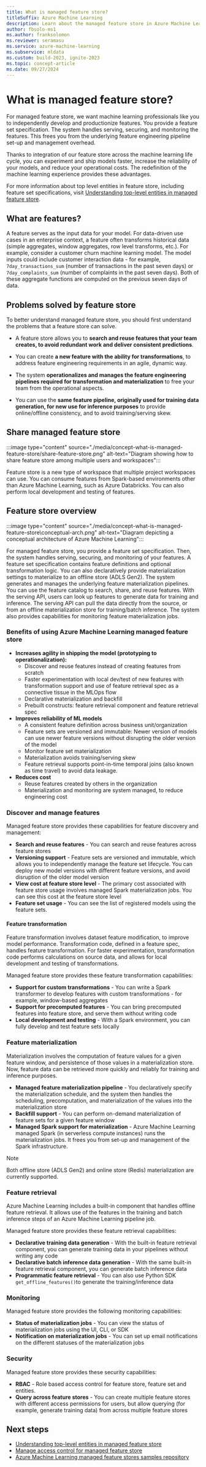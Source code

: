 ```yaml
---
title: What is managed feature store?
titleSuffix: Azure Machine Learning
description: Learn about the managed feature store in Azure Machine Learning
author: fbsolo-ms1 
ms.author: franksolomon 
ms.reviewer: seramasu
ms.service: azure-machine-learning
ms.subservice: mldata 
ms.custom: build-2023, ignite-2023
ms.topic: concept-article
ms.date: 09/27/2024
---
```


# What is managed feature store?

For managed feature store, we want machine learning professionals like you to independently develop and productionize features. You provide a feature set specification. The system handles serving, securing, and monitoring the features. This frees you from the underlying feature engineering pipeline set-up and management overhead.

Thanks to integration of our feature store across the machine learning life cycle, you can experiment and ship models faster, increase the reliability of your models, and reduce your operational costs. The redefinition of the machine learning experience provides these advantages.

For more information about top level entities in feature store, including feature set specifications, visit [Understanding top-level entities in managed feature store](concept-top-level-entities-in-managed-feature-store.md).

## What are features?
A feature serves as the input data for your model. For data-driven use cases in an enterprise context, a feature often transforms historical data (simple aggregates, window aggregates, row level transforms, etc.). For example, consider a customer churn machine learning model. The model inputs could include customer interaction data - for example, `7day_transactions_sum` (number of transactions in the past seven days) or `7day_complaints_sum` (number of complaints in the past seven days). Both of these aggregate functions are computed on the previous seven days of data.

## Problems solved by feature store
To better understand managed feature store, you should first understand the problems that a feature store can solve.

- A feature store allows you to **search and reuse features that your team creates, to avoid redundant work and deliver consistent predictions**.

- You can create **a new feature with the ability for transformations**, to address feature engineering requirements in an agile, dynamic way.

- The system **operationalizes and manages the feature engineering pipelines required for transformation and materialization** to free your team from the operational aspects.

- You can use the **same feature pipeline, originally used for training data generation, for new use for inference purposes** to provide online/offline consistency, and to avoid training/serving skew.

## Share managed feature store

:::image type="content" source="./media/concept-what-is-managed-feature-store/share-feature-store.png" alt-text="Diagram showing how to share feature store among multiple users and workspaces":::

Feature store is a new type of workspace that multiple project workspaces can use. You can consume features from Spark-based environments other than Azure Machine Learning, such as Azure Databricks. You can also perform local development and testing of features.

## Feature store overview

:::image type="content" source="./media/concept-what-is-managed-feature-store\conceptual-arch.png" alt-text="Diagram depicting a conceptual architecture of Azure Machine Learning":::

For managed feature store, you provide a feature set specification. Then, the system handles serving, securing, and monitoring of your features. A feature set specification contains feature definitions and optional transformation logic. You can also declaratively provide materialization settings to materialize to an offline store (ADLS Gen2). The system generates and manages the underlying feature materialization pipelines. You can use the feature catalog to search, share, and reuse features. With the serving API, users can look up features to generate data for training and inference. The serving API can pull the data directly from the source, or from an offline materialization store for training/batch inference. The system also provides capabilities for monitoring feature materialization jobs.

### Benefits of using Azure Machine Learning managed feature store

- __Increases agility in shipping the model (prototyping to operationalization):__
    - Discover and reuse features instead of creating features from scratch
    - Faster experimentation with local dev/test of new features with transformation support and use of feature retrieval spec as a connective tissue in the MLOps flow
    - Declarative materialization and backfill
    - Prebuilt constructs: feature retrieval component and feature retrieval spec
- __Improves reliability of ML models__
    - A consistent feature definition across business unit/organization
    - Feature sets are versioned and immutable: Newer version of models can use newer feature versions without disrupting the older version of the model
    - Monitor feature set materialization
    - Materialization avoids training/serving skew
    - Feature retrieval supports point-in-time temporal joins (also known as time travel) to avoid data leakage.
- __Reduces cost__
    - Reuse features created by others in the organization
    - Materialization and monitoring are system managed, to reduce engineering cost

### Discover and manage features

Managed feature store provides these capabilities for feature discovery and management:

- **Search and reuse features** - You can search and reuse features across feature stores
- **Versioning support** - Feature sets are versioned and immutable, which allows you to independently manage the feature set lifecycle. You can deploy new model versions with different feature versions, and avoid disruption of the older model version
- **View cost at feature store level** - The primary cost associated with feature store usage involves managed Spark materialization jobs. You can see this cost at the feature store level
- **Feature set usage** - You can see the list of registered models using the feature sets.

#### Feature transformation

Feature transformation involves dataset feature modification, to improve model performance. Transformation code, defined in a feature spec, handles feature transformation. For faster experimentation, transformation code performs calculations on source data, and allows for local development and testing of transformations.

Managed feature store provides these feature transformation capabilities:

- **Support for custom transformations** - You can write a Spark transformer to develop features with custom transformations - for example, window-based aggregates
- **Support for precomputed features** - You can bring precomputed features into feature store, and serve them without writing code
- **Local development and testing** - With a Spark environment, you can fully develop and test feature sets locally

### Feature materialization
Materialization involves the computation of feature values for a given feature window, and persistence of those values in a materialization store. Now, feature data can be retrieved more quickly and reliably for training and inference purposes.

- **Managed feature materialization pipeline** - You declaratively specify the materialization schedule, and the system then handles the scheduling, precomputation, and materialization of the values into the materialization store
- **Backfill support** - You can perform on-demand materialization of feature sets for a given feature window
- **Managed Spark support for materialization** - Azure Machine Learning managed Spark (in serverless compute instances) runs the materialization jobs. It frees you from set-up and management of the Spark infrastructure.

> [!NOTE]
> Both offline store (ADLS Gen2) and online store (Redis) materialization are currently supported.

### Feature retrieval

Azure Machine Learning includes a built-in component that handles offline feature retrieval. It allows use of the features in the training and batch inference steps of an Azure Machine Learning pipeline job.

Managed feature store provides these feature retrieval capabilities:

- **Declarative training data generation** - With the built-in feature retrieval component, you can generate training data in your pipelines without writing any code
- **Declarative batch inference data generation** - With the same built-in feature retrieval component, you can generate batch inference data
- **Programmatic feature retrieval** - You can also use Python SDK `get_offline_features()`to generate the training/inference data

### Monitoring

Managed feature store provides the following monitoring capabilities:

- **Status of materialization jobs** - You can view the status of materialization jobs using the UI, CLI, or SDK
- **Notification on materialization jobs** - You can set up email notifications on the different statuses of the materialization jobs

### Security

Managed feature store provides these security capabilities:

- **RBAC** - Role based access control for feature store, feature set and entities.
- **Query across feature stores** - You can create multiple feature stores with different access permissions for users, but allow querying (for example, generate training data) from across multiple feature stores

## Next steps

- [Understanding top-level entities in managed feature store](concept-top-level-entities-in-managed-feature-store.md)
- [Manage access control for managed feature store](how-to-setup-access-control-feature-store.md)
- [Azure Machine Learning managed feature stores samples repository](https://github.com/Azure/azureml-examples/tree/main/sdk/python/featurestore_sample)
